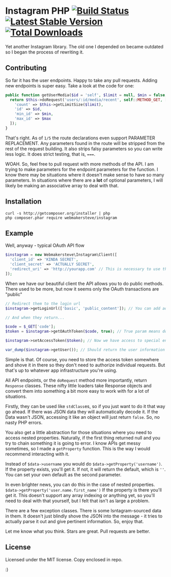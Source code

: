 # Instagram PHP [![Build Status](https://travis-ci.org/webmakersteve/instagram-php.svg?branch=master)](https://travis-ci.org/webmakersteve/instagram-php) [![Latest Stable Version](https://poser.pugx.org/webmakersteve/instagram/version)](https://packagist.org/packages/webmakersteve/instagram) [![Total Downloads](https://poser.pugx.org/webmakersteve/instagram/downloads)](https://packagist.org/packages/webmakersteve/instagram)

Yet another Instagram library. The old one I depended on became outdated so I began the process of rewriting it.

## Contributing

So far it has the user endpoints. Happy to take any pull requests. Adding new endpoints is super easy. Take a look at the code for one:

```php
public function getUserMedia($id = 'self', $limit = null, $min = false, $max = false) {
  return $this->doRequest('users/:id/media/recent', self::METHOD_GET, [
    'count' => $this->getLimitSize($limit),
    'id' => $id,
    'min_id' => $min,
    'max_id' => $max
  ]);
}
```

That's right. As of `1/5` the route declarations even support PARAMETER REPLACEMENT. Any parameters found in the route will be stripped from the rest of the request building. It also strips falsy parameters so you can write less logic. It does strict testing, that is, `===`.

WOAH. So, feel free to pull request with more methods of the API. I am trying to make parameters for the endpoint parameters for the function. I know there may be situations where it doesn't make sense to have so many parameters. In situations where there are a **lot** of optional parameters, I will likely be making an associative array to deal with that.

## Installation

```
curl -s http://getcomposer.org/installer | php
php composer.phar require webmakersteve/instagram
```

## Example

Well, anyway - typical OAuth API flow

```php
$instagram = new Webmakersteve\Instagram\Client([
  'client_id' => 'KINDA SECRET',
  'client_secret' => 'ACTUALLY SECRET',
  'redirect_uri' => 'http://yourapp.com' // This is necessary to use the OAuth flow.
]);
```

When we have our beautiful client the API allows you to do public methods. There used to be more, but now it seems only the OAuth transactions are "public"

```php
// Redirect them to the login url
$instagram->getLoginUrl(['basic', 'public_content']); // You can add additional scopes in here like this

// And when they return...

$code = $_GET['code'];
$token = $instagram->getOAuthToken($code, true); // True param means don't return the rest of the data

$instagram->setAccessToken($token); // Now we have access to special endpoints

var_dump($instagram->getUser()); // Should return the user information

```

Simple is that. Of course, you need to store the access token somewhere and shove it in there so they don't need to authorize individual requests. But that's up to whatever app infrastructure you're using.

All API endpoints, or the `doRequest` method more importantly, return `Response` classes. These nifty little loaders take Response objects and convert them into something a bit more easy to work with for a lot of situations.

Firstly, they can be used like `stdClass`es, so if you just want to do it that way go ahead. If there was JSON data they will automatically decode it. If the Data wasn't JSON, accessing it like an object will just return `false`. So, no nasty PHP errors.

You also get a little abstraction for those situations where you need to access nested properties. Naturally, if the first thing returned null and you try to chain something it is going to error. I know APIs get messy sometimes, so I made a `getProperty` function. This is the way I would recommend interacting with it.

Instead of `$data->username` you would do `$data->getProperty('username')`. If the property exists, you'll get it. If not, it will return the default, which is `''`. You can set your own default as the second parameter.

In even brighter news, you can do this in the case of nested properties. `$data->getProperty('user.name.first_name')` If the property is there you'll get it. This doesn't support any array indexing or anything yet, so you'll need to deal with that yourself, but I felt that isn't as large a problem.

There are a few exception classes. There is some Isntagram-sourced data in them. It doesn't just blindly shove the JSON into the message - it tries to actually parse it out and give pertinent information. So, enjoy that.

Let me know what you think. Stars are great. Pull requests are better.

## License

Licensed under the MIT license. Copy enclosed in repo.

:)
